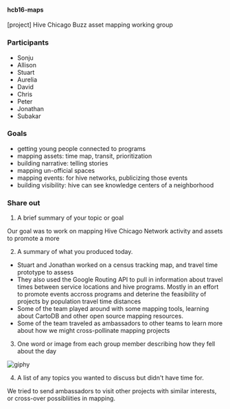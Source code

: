 #### hcb16-maps
[project] Hive Chicago Buzz asset mapping working group

### Participants

* Sonju
* Allison
* Stuart
* Aurelia
* David
* Chris
* Peter
* Jonathan
* Subakar

### Goals

* getting young people connected to programs
* mapping assets: time map, transit, prioritization
* building narrative: telling stories
* mapping un-official spaces
* mapping events: for hive networks, publicizing those events
* building visibility: hive can see knowledge centers of a neighborhood

### Share out

1. A brief summary of your topic or goal

Our goal was to work on mapping Hive Chicago Network activity and assets to promote a more 

2. A summary of what you produced today.

* Stuart and Jonathan worked on a census tracking map, and travel time prototype to assess
* They also used the Google Routing API to pull in information about travel times between service locations and hive programs. Mostly in an effort to promote events accross programs and deterine the feasibility of projects by population travel time distances
* Some of the team played around with some mapping tools, learning about CartoDB and other open source mapping resources.
* Some of the team traveled as ambassadors to other teams to learn more about how we might cross-pollinate mapping projects

3. One word or image from each group member describing how they fell about the day

![giphy](http://i.giphy.com/9QWwgHzvuC7As.gif)

4. A list of any topics you wanted to discuss but didn't have time for.

We tried to send ambassadors to visit other projects with similar interests, or cross-over possibliities in mapping.
